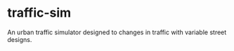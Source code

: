 # traffic-sim
An urban traffic simulator designed to changes in traffic with variable street designs.
